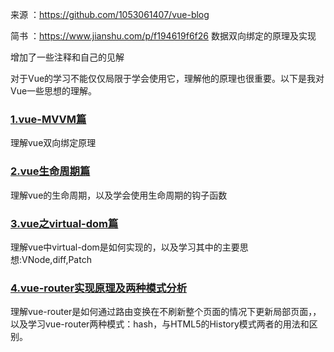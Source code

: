 来源 ：https://github.com/1053061407/vue-blog

简书 ：https://www.jianshu.com/p/f194619f6f26    数据双向绑定的原理及实现

增加了一些注释和自己的见解


对于Vue的学习不能仅仅局限于学会使用它，理解他的原理也很重要。以下是我对Vue一些思想的理解。
### **[1.vue-MVVM篇](https://github.com/1053061407/vue-blog/tree/master/vue-MVVM)**
 理解vue双向绑定原理
### **[2.vue生命周期篇](https://github.com/1053061407/vue-blog/tree/master/vue生命周期理解)**
 理解vue的生命周期，以及学会使用生命周期的钩子函数
### **[3.vue之virtual-dom篇](https://github.com/1053061407/vue-blog/tree/master/vue-virtual-dom)**
 理解vue中virtual-dom是如何实现的，以及学习其中的主要思想:VNode,diff,Patch
### **[4.vue-router实现原理及两种模式分析](https://github.com/1053061407/vue-blog/tree/master/vue-router)**
 理解vue-router是如何通过路由变换在不刷新整个页面的情况下更新局部页面，，以及学习vue-router两种模式：hash，与HTML5的History模式两者的用法和区别。
